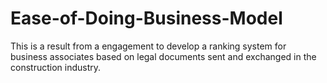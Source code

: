 # Ease-of-Doing-Business-Model

This is a result from a engagement to develop a ranking system for business associates based on legal documents sent and exchanged in the construction industry. 

